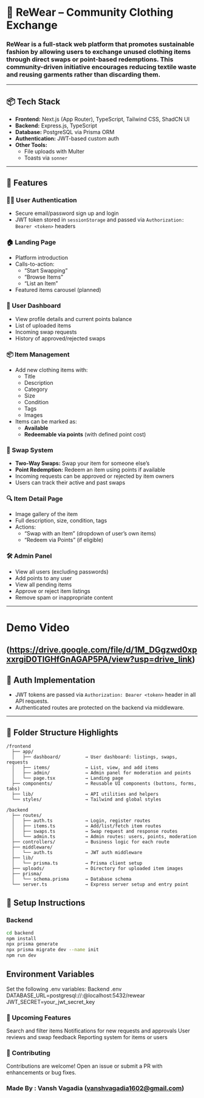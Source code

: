 # 👕 ReWear – Community Clothing Exchange

### **ReWear** is a full-stack web platform that promotes sustainable fashion by allowing users to exchange unused clothing items through **direct swaps** or **point-based redemptions**. This community-driven initiative encourages reducing textile waste and reusing garments rather than discarding them.
---

## 📦 Tech Stack

- **Frontend:** Next.js (App Router), TypeScript, Tailwind CSS, ShadCN UI
- **Backend:** Express.js, TypeScript
- **Database:** PostgreSQL via Prisma ORM
- **Authentication:** JWT-based custom auth
- **Other Tools:** 
  - File uploads with Multer
  - Toasts via `sonner`
---

## 🚀 Features

### 🧑‍💻 User Authentication
- Secure email/password sign up and login
- JWT token stored in `sessionStorage` and passed via `Authorization: Bearer <token>` headers

### 🏠 Landing Page
- Platform introduction
- Calls-to-action:
  - “Start Swapping”
  - “Browse Items”
  - “List an Item”
- Featured items carousel (planned)

### 🧑 User Dashboard
- View profile details and current points balance
- List of uploaded items
- Incoming swap requests
- History of approved/rejected swaps

### 📦 Item Management
- Add new clothing items with:
  - Title
  - Description
  - Category
  - Size
  - Condition
  - Tags
  - Images
- Items can be marked as:
  - **Available**
  - **Redeemable via points** (with defined point cost)

### 🔁 Swap System
- **Two-Way Swaps:** Swap your item for someone else’s
- **Point Redemption:** Redeem an item using points if available
- Incoming requests can be approved or rejected by item owners
- Users can track their active and past swaps

### 🔍 Item Detail Page
- Image gallery of the item
- Full description, size, condition, tags
- Actions:
  - “Swap with an Item” (dropdown of user’s own items)
  - “Redeem via Points” (if eligible)

### 🛠 Admin Panel
- View all users (excluding passwords)
- Add points to any user
- View all pending items
- Approve or reject item listings
- Remove spam or inappropriate content

---
# Demo Video 
(https://drive.google.com/file/d/1M_DGgzwd0xpxxrgiD0TlGHfGnAGAP5PA/view?usp=drive_link)
---
## 🔐 Auth Implementation

- JWT tokens are passed via `Authorization: Bearer <token>` header in all API requests.
- Authenticated routes are protected on the backend via middleware.

---

## 📁 Folder Structure Highlights
```plaintext
/frontend
  ├── app/
  │   ├── dashboard/         → User dashboard: listings, swaps, requests
  │   ├── items/             → List, view, and add items
  │   ├── admin/             → Admin panel for moderation and points
  │   └── page.tsx           → Landing page
  ├── components/            → Reusable UI components (buttons, forms, tabs)
  ├── lib/                   → API utilities and helpers
  └── styles/                → Tailwind and global styles

/backend
  ├── routes/
  │   ├── auth.ts            → Login, register routes
  │   ├── items.ts           → Add/list/fetch item routes
  │   ├── swaps.ts           → Swap request and response routes
  │   └── admin.ts           → Admin routes: users, points, moderation
  ├── controllers/           → Business logic for each route
  ├── middleware/
  │   └── auth.ts            → JWT auth middleware
  ├── lib/
  │   └── prisma.ts          → Prisma client setup
  ├── uploads/               → Directory for uploaded item images
  ├── prisma/
  │   └── schema.prisma      → Database schema
  └── server.ts              → Express server setup and entry point

```

## 🧪 Setup Instructions

### Backend

```bash
cd backend
npm install
npx prisma generate
npx prisma migrate dev --name init
npm run dev

```

## Environment Variables

Set the following .env variables:
Backend .env
DATABASE_URL=postgresql://<username>:<password>@localhost:5432/rewear
JWT_SECRET=your_jwt_secret_key


### 📌 Upcoming Features
Search and filter items
Notifications for new requests and approvals
User reviews and swap feedback
Reporting system for items or users

### 🤝 Contributing
Contributions are welcome! Open an issue or submit a PR with enhancements or bug fixes.


### Made By : Vansh Vagadia (vanshvagadia1602@gmail.com)

